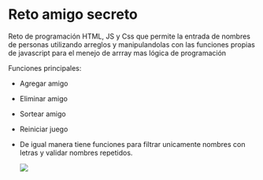 <h1>Reto amigo secreto</h1>

Reto de programación HTML, JS y Css que permite la entrada de nombres de personas utilizando arreglos y manipulandolas con las funciones propias de javascript para el menejo de arrray mas lógica de programación

Funciones principales:
- Agregar amigo
- Eliminar amigo
- Sortear amigo
- Reiniciar juego
- De igual manera tiene funciones para filtrar unicamente nombres con letras y validar nombres repetidos.

  <img src="https://i.ibb.co/Fq7R2XHY/screenamigo.png">
